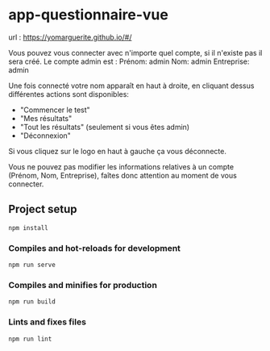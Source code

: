 # app-questionnaire-vue

url : https://yomarguerite.github.io/#/

Vous pouvez vous connecter avec n'importe quel compte,
si il n'existe pas il sera créé.
Le compte admin est :
Prénom:     admin
Nom:        admin
Entreprise: admin

Une fois connecté votre nom apparaît en haut à droite,
en cliquant dessus différentes actions sont disponibles:
- "Commencer le test"
- "Mes résultats"
- "Tout les résultats" (seulement si vous êtes admin)
- "Déconnexion"

Si vous cliquez sur le logo en haut à gauche ça vous déconnecte.

Vous ne pouvez pas modifier les informations relatives à un compte (Prénom, Nom, Entreprise),
faîtes donc attention au moment de vous connecter.

## Project setup
```
npm install
```

### Compiles and hot-reloads for development
```
npm run serve
```

### Compiles and minifies for production
```
npm run build
```

### Lints and fixes files
```
npm run lint
```